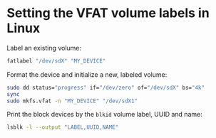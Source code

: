# Setting the VFAT volume labels in Linux

Label an existing volume:

```sh
fatlabel "/dev/sdX" "MY_DEVICE"
```

Format the device and initialize a new, labeled volume:

```sh
sudo dd status="progress" if="/dev/zero" of="/dev/sdX" bs="4k"
sync
sudo mkfs.vfat -n "MY_DEVICE" "/dev/sdX1"
```

Print the block devices by the `blkid` volume label, UUID and name:
```sh
lsblk -l --output "LABEL,UUID,NAME"
```
